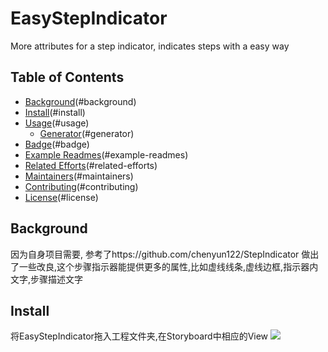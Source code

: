 # EasyStepIndicator
More attributes for a step indicator, indicates steps with a easy way

## Table of Contents

- [Background](#)(#background)
- [Install](#)(#install)
- [Usage](#)(#usage)
    - [Generator](#)(#generator)
- [Badge](#)(#badge)
- [Example Readmes](#)(#example-readmes)
- [Related Efforts](#)(#related-efforts)
- [Maintainers](#)(#maintainers)
- [Contributing](#)(#contributing)
- [License](#)(#license)


## Background

因为自身项目需要,
参考了https://github.com/chenyun122/StepIndicator 
做出了一些改良,这个步骤指示器能提供更多的属性,比如虚线线条,虚线边框,指示器内文字,步骤描述文字

## Install

将EasyStepIndicator拖入工程文件夹,在Storyboard中相应的View
![](Xnip2019-10-17_12-17-21.png)

